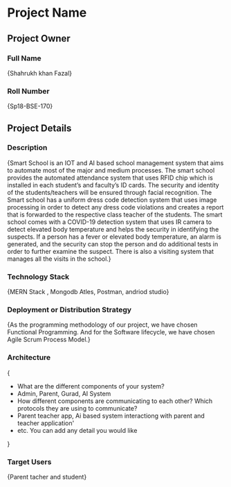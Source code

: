 # Project Name

## Project Owner
### Full Name
{Shahrukh khan Fazal}

### Roll Number
{Sp18-BSE-170}

## Project Details
### Description
  {Smart School is an IOT and AI based school management system that aims to automate most of the major and medium processes. The smart school provides the automated attendance system that uses RFID chip which is installed in each student’s and faculty’s ID cards. The security and identity of the students/teachers will be ensured through facial recognition. The Smart school has a uniform dress code detection system that uses image processing in order to detect any dress code violations and creates a report that is forwarded to the respective class teacher of the students. The smart school comes with a COVID-19 detection system that uses IR camera to detect elevated body temperature and helps the security in identifying the suspects. If a person has a fever or elevated body temperature, an alarm is generated, and the security can stop the person and do additional tests in order to further examine the suspect. There is also a visiting system that manages all the visits in the school.}

### Technology Stack

  {MERN Stack , Mongodb Atles, Postman, andriod studio}

### Deployment or Distribution Strategy
  {As the programming methodology of our project, we have chosen Functional Programming. And for the Software lifecycle, we have chosen Agile Scrum Process Model.}

### Architecture
 {
  - What are the different components of your system? 
  - Admin, Parent, Gurad, AI System
  - How different components are communicating to each other? Which protocols they are using to communicate?
  - Parent teacher app, Ai based system interactiong with parent and teacher application'
  - etc. You can add any detail you would like
  
 }

### Target Users
 {Parent tacher and student}
